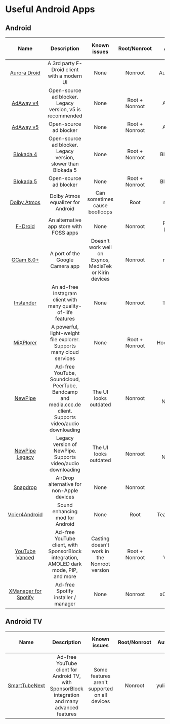 # Useful Android Apps

## Android

| Name | Description | Known issues | Root/Nonroot | Author | Minimum Android version |
| :---: | :---: | :---: | :---: | :---: | :---: |
| [Aurora Droid](https://f-droid.org/en/packages/com.aurora.adroid/) | A 3rd party F-Droid client with a modern UI | None | Nonroot | AuroraOSS | 5.0+ |
| [AdAway v4](https://adaway.org/) | Open-source ad blocker. Legacy version, v5 is recommended | None | Root + Nonroot | AdAway | 4.1+ |
| [AdAway v5](https://adaway.org/) | Open-source ad blocker | None | Root + Nonroot | AdAway | 8.0+ |
| [Blokada 4](https://blokada.org/) | Open-source ad blocker. Legacy version, slower than Blokada 5 | None | Root + Nonroot | Blocka AB | 5.0+ |
| [Blokada 5](https://blokada.org/) | Open-source ad blocker | None | Root + Nonroot | Blocka AB | 7.0+ |
| [Dolby Atmos](https://github.com/reiryuki/Dolby-Atmos-ZTE-A2019-Pro-Magisk-Module) | Dolby Atmos equalizer for Android | Can sometimes cause bootloops | Root | reiryuki | 9.0+ |
| [F-Droid](https://f-droid.org/) | An alternative app store with FOSS apps | None | Nonroot | F-Droid Limited | 5.1+ |
| [GCam 8.0+](https://www.celsoazevedo.com/files/android/google-camera/) | A port of the Google Camera app | Doesn't work well on Exynos, MediaTek or Kirin devices | Nonroot | multiple | 10.0+ |
| [Instander](https://thedise.me/instander/?setLng=en) | An ad-free Instagram client with many quality-of-life features | None | Nonroot | TheDise | 5.0+ |
| [MiXPlorer](https://forum.xda-developers.com/t/app-2-2-mixplorer-v6-x-released-fully-featured-file-manager.1523691/#post-23109280) | A powerful, light-weight file explorer. Supports many cloud services | None | Root + Nonroot | HootanParsa | 2.2+ | 
| [NewPipe](https://newpipe.net/) | Ad-free YouTube, Soundcloud, PeerTube, Bandcamp and media.ccc.de client. Supports video/audio downloading | The UI looks outdated | Nonroot | Team NewPipe | 4.4+ |
| [NewPipe Legacy](https://newpipe.net/) | Legacy version of NewPipe. Supports video/audio downloading | The UI looks outdated | Nonroot | Team NewPipe | 4.1+ |
| [Snapdrop](https://play.google.com/store/apps/details?id=com.fmsys.snapdrop) | AirDrop alternative for non-Apple devices | None | Nonroot | Didla | 5.0+ |
| [Vpier4Android](https://forum.xda-developers.com/t/app-all-root-solutions-6-0-viper4android-fx-2-7.3774651/) | Sound enhancing mod for Android | None | Root | Team DeWitt | 6.0+ |
| [YouTube Vanced](https://vancedapp.com/) | Ad-free YouTube client, with SponsorBlock integration, AMOLED dark mode, PIP, and more | Casting doesn't work in the Nonroot version | Root + Nonroot | Team Vanced | 5.0+ |
| [XManager for Spotify](https://github.com/xManager-v2/xManager-Spotify) | Ad-free Spotify installer / manager | None | Nonroot | xC3FFF0E | 5.0+ |

## Android TV

| Name | Description | Known issues | Root/Nonroot | Author | Minimum Android version |
| :---: | :---: | :---: | :---: | :---: | :---: |
| [SmartTubeNext](https://github.com/yuliskov/SmartTubeNext) | Ad-free YouTube client for Android TV, with SponsorBlock integration and many advanced features | Some features aren't supported on all devices | Nonroot | yuliskov | TV 4.3+ |
